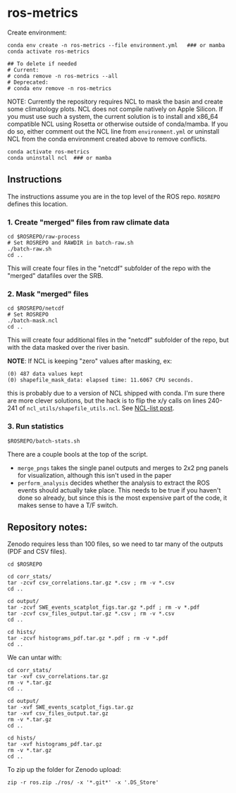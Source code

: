 # ros-metrics

Create environment:

```
conda env create -n ros-metrics --file environment.yml   ### or mamba
conda activate ros-metrics

## To delete if needed
# Current:
# conda remove -n ros-metrics --all
# Deprecated:
# conda env remove -n ros-metrics
```

NOTE: Currently the repository requires NCL to mask the basin and create some climatology plots. NCL does not compile natively on Apple Silicon. If you must use such a system, the current solution is to install and x86_64 compatible NCL using Rosetta or otherwise outside of conda/mamba. If you do so, either comment out the NCL line from `environment.yml` or uninstall NCL from the conda environment created above to remove conflicts.

```
conda activate ros-metrics
conda uninstall ncl  ### or mamba
```


## Instructions

The instructions assume you are in the top level of the ROS repo. `ROSREPO` defines this location.

### 1. Create "merged" files from raw climate data

```
cd $ROSREPO/raw-process
# Set ROSREPO and RAWDIR in batch-raw.sh
./batch-raw.sh
cd ..
```

This will create four files in the "netcdf" subfolder of the repo with the "merged" datafiles over the SRB.

### 2. Mask "merged" files


```
cd $ROSREPO/netcdf
# Set ROSREPO
./batch-mask.ncl
cd ..
```

This will create four additional files in the "netcdf" subfolder of the repo, but with the data masked over the river basin.

**NOTE**: If NCL is keeping "zero" values after masking, ex:

```
(0)	487 data values kept
(0)	shapefile_mask_data: elapsed time: 11.6067 CPU seconds.
```

this is probably due to a version of NCL shipped with conda. I'm sure there are more clever solutions, but the hack is to flip the x/y calls on lines 240-241 of `ncl_utils/shapefile_utils.ncl`. See [NCL-list post](https://mailman.ucar.edu/pipermail/ncl-talk/2021-January/017775.html).

### 3. Run statistics

```
$ROSREPO/batch-stats.sh
```

There are a couple bools at the top of the script.

- `merge_pngs` takes the single panel outputs and merges to 2x2 png panels for visualization, although this isn't used in the paper
- `perform_analysis` decides whether the analysis to extract the ROS events should actually take place. This needs to be true if you haven't done so already, but since this is the most expensive part of the code, it makes sense to have a T/F switch.

## Repository notes:

Zenodo requires less than 100 files, so we need to tar many of the outputs (PDF and CSV files).

```
cd $ROSREPO

cd corr_stats/
tar -zcvf csv_correlations.tar.gz *.csv ; rm -v *.csv
cd ..

cd output/
tar -zcvf SWE_events_scatplot_figs.tar.gz *.pdf ; rm -v *.pdf
tar -zcvf csv_files_output.tar.gz *.csv ; rm -v *.csv
cd ..

cd hists/
tar -zcvf histograms_pdf.tar.gz *.pdf ; rm -v *.pdf
cd ..
```

We can untar with:

```
cd corr_stats/
tar -xvf csv_correlations.tar.gz
rm -v *.tar.gz
cd ..

cd output/
tar -xvf SWE_events_scatplot_figs.tar.gz
tar -xvf csv_files_output.tar.gz
rm -v *.tar.gz
cd ..

cd hists/
tar -xvf histograms_pdf.tar.gz
rm -v *.tar.gz
cd ..
```

To zip up the folder for Zenodo upload:

```
zip -r ros.zip ./ros/ -x '*.git*' -x '.DS_Store'
```
